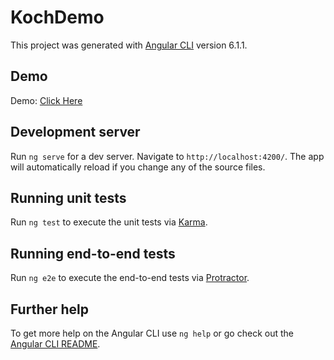 # KochDemo

This project was generated with [Angular CLI](https://github.com/angular/angular-cli) version 6.1.1.

## Demo
Demo: [Click Here](https://koch.anilkapala.com)
  

## Development server

  

Run `ng serve` for a dev server. Navigate to `http://localhost:4200/`. The app will automatically reload if you change any of the source files.

  



  

  

## Running unit tests

  

Run `ng test` to execute the unit tests via [Karma](https://karma-runner.github.io).

  

## Running end-to-end tests

  

Run `ng e2e` to execute the end-to-end tests via [Protractor](http://www.protractortest.org/).

  

## Further help

  

To get more help on the Angular CLI use `ng help` or go check out the [Angular CLI README](https://github.com/angular/angular-cli/blob/master/README.md).